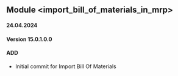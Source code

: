 ## Module <import_bill_of_materials_in_mrp>

#### 24.04.2024
#### Version 15.0.1.0.0
#### ADD
- Initial commit for Import Bill Of Materials
